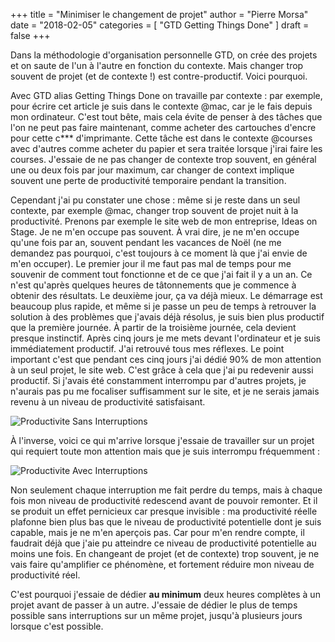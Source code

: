 +++
title      = "Minimiser le changement de projet"
author     = "Pierre Morsa"
date       = "2018-02-05"
categories = [ "GTD Getting Things Done" ]
draft      = false
+++

Dans la méthodologie d'organisation personnelle GTD, on crée des projets et on saute de l'un à l'autre en fonction du contexte. Mais changer trop souvent de projet (et de contexte !) est contre-productif. Voici pourquoi.

Avec GTD alias Getting Things Done on travaille par contexte : par exemple, pour écrire cet article je suis dans le contexte @mac, car je le fais depuis mon ordinateur. C'est tout bête, mais cela évite de penser à des tâches que l'on ne peut pas faire maintenant, comme acheter des cartouches d'encre pour cette c*** d'imprimante. Cette tâche est dans le contexte @courses avec d'autres comme acheter du papier et sera traitée lorsque j'irai faire les courses. J'essaie de ne pas changer de contexte trop souvent, en général une ou deux fois par jour maximum, car changer de context implique souvent une perte de productivité temporaire pendant la transition.

Cependant j'ai pu constater une chose : même si je reste dans un seul contexte, par exemple @mac, changer trop souvent de projet nuit à la productivité. Prenons par exemple le site web de mon entreprise, Ideas on Stage. Je ne m'en occupe pas souvent. À vrai dire, je ne m'en occupe qu'une fois par an, souvent pendant les vacances de Noël (ne me demandez pas pourquoi, c'est toujours à ce moment là que j'ai envie de m'en occuper). Le premier jour il me faut pas mal de temps pour me souvenir de comment tout fonctionne et de ce que j'ai fait il y a un an. Ce n'est qu'après quelques heures de tâtonnements que je commence à obtenir des résultats. Le deuxième jour, ça va déjà mieux. Le démarrage est beaucoup plus rapide, et même si je passe un peu de temps à retrouver la solution à des problèmes que j'avais déjà résolus, je suis bien plus productif que la première journée. À partir de la troisième journée, cela devient presque instinctif. Après cinq jours je me mets devant l'ordinateur et je suis immédiatement productif. J'ai retrouvé tous mes réflexes. Le point important c'est que pendant ces cinq jours j'ai dédié 90% de mon attention à un seul projet, le site web. C'est grâce à cela que j'ai pu redevenir aussi productif. Si j'avais été constamment interrompu par d'autres projets, je n'aurais pas pu me focaliser suffisamment sur le site, et je ne serais jamais revenu à un niveau de productivité satisfaisant.

![Productivite Sans Interruptions](/pictures/2018/02/productivite-sans-interruptions.jpg)

À l'inverse, voici ce qui m'arrive lorsque j'essaie de travailler sur un projet qui requiert toute mon attention mais que je suis interrompu fréquemment :

![Productivite Avec Interruptions](/pictures/2018/02/productivite-avec-interruptions.jpg)

Non seulement chaque interruption me fait perdre du temps, mais à chaque fois mon niveau de productivité redescend avant de pouvoir remonter. Et il se produit un effet pernicieux car presque invisible : ma productivité réelle plafonne bien plus bas que le niveau de productivité potentielle dont je suis capable, mais je ne m'en aperçois pas. Car pour m'en rendre compte, il faudrait déjà que j'aie pu atteindre ce niveau de productivité potentielle au moins une fois. En changeant de projet (et de contexte) trop souvent, je ne vais faire qu'amplifier ce phénomène, et fortement réduire mon niveau de productivité réel. 

C'est pourquoi j'essaie de dédier **au minimum** deux heures complètes à un projet avant de passer à un autre. J'essaie de  dédier le plus de temps possible sans interruptions sur un même projet, jusqu'à plusieurs jours lorsque c'est possible.
